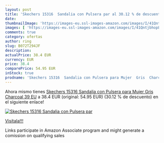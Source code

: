 ```yaml
---
layout: post
title: 'Skechers 15316  Sandalia con Pulsera par al 30.12 % de descuento'
date: 
thumbnailImage: 'https://images-eu.ssl-images-amazon.com/images/I/41QntjbhopL._SL200_.jpg'
images: [ 'https://images-eu.ssl-images-amazon.com/images/I/41QntjbhopL._SL200_.jpg' ]
comments: true
category: ofertas
author: ring
slug: B072T294JF
description:
actualPrice: 38.4 EUR
currency: EUR
price: 38.4
comparePrice: 54.95 EUR
inStock: true
prodname: 'Skechers 15316  Sandalia con Pulsera para Mujer  Gris  Charcoal   39 EU'
---
```


Ahora mismo tienes [Skechers 15316  Sandalia con Pulsera para Mujer  Gris  Charcoal   39 EU](https://www.amazon.es/dp/B072T294JF/?tag=tolees-21) a 38.4 EUR (original: 54.95 EUR) (30.12 %  de descuento) en el siguiente enlace!

[![Skechers 15316  Sandalia con Pulsera par](https://images-eu.ssl-images-amazon.com/images/I/41QntjbhopL._SL200_.jpg)](https://www.amazon.es/dp/B072T294JF/?tag=tolees-21)

[Visítala!!!](https://www.amazon.es/dp/B072T294JF/?tag=tolees-21)

Links participate in Amazon Associate program and might generate a comission on qualifying sales

